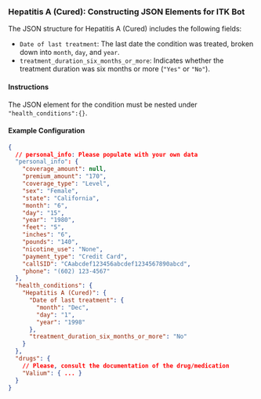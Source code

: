 ### Hepatitis A (Cured): Constructing JSON Elements for ITK Bot

The JSON structure for Hepatitis A (Cured) includes the following fields:

- `Date of last treatment`: The last date the condition was treated, broken down into `month`, `day`, and `year`.
- `treatment_duration_six_months_or_more`: Indicates whether the treatment duration was six months or more (`"Yes"` or `"No"`).

#### Instructions

The JSON element for the condition must be nested under `"health_conditions":{}`.

#### Example Configuration

```json
{
  // personal_info: Please populate with your own data
  "personal_info": {
    "coverage_amount": null,
    "premium_amount": "170",
    "coverage_type": "Level",
    "sex": "Female",
    "state": "California",
    "month": "6",
    "day": "15",
    "year": "1980",
    "feet": "5",
    "inches": "6",
    "pounds": "140",
    "nicotine_use": "None",
    "payment_type": "Credit Card",
    "callSID": "CAabcdef123456abcdef1234567890abcd",
    "phone": "(602) 123-4567"
  },
  "health_conditions": {
    "Hepatitis A (Cured)": {
      "Date of last treatment": {
        "month": "Dec",
        "day": "1",
        "year": "1998"
      },
      "treatment_duration_six_months_or_more": "No"
    }
  },
  "drugs": {
    // Please, consult the documentation of the drug/medication
    "Valium": { ... }
  }
}
```
